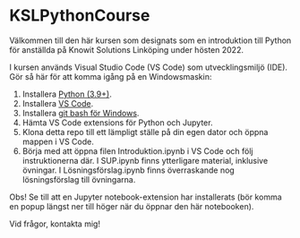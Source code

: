 # KSLPythonCourse

Välkommen till den här kursen som designats som en introduktion till Python för anställda på Knowit Solutions Linköping under hösten 2022.

I kursen används Visual Studio Code (VS Code) som utvecklingsmiljö (IDE). Gör så här för att komma igång på en Windowsmaskin:
1. Installera [Python (3.9+)](https://www.python.org/downloads/).
2. Installera [VS Code](https://code.visualstudio.com/).
3. Installera [git bash för Windows](https://gitforwindows.org/).
4. Hämta VS Code extensions för Python och Jupyter.
5. Klona detta repo till ett lämpligt ställe på din egen dator och öppna mappen i VS Code.
6. Börja med att öppna filen Introduktion.ipynb i VS Code och följ instruktionerna där. I SUP.ipynb finns ytterligare material, inklusive övningar. I Lösningsförslag.ipynb finns överraskande nog lösningsförslag till övningarna.

Obs! Se till att en Jupyter notebook-extension har installerats (bör komma en popup längst ner till höger när du öppnar den här notebooken).

Vid frågor, kontakta mig!
